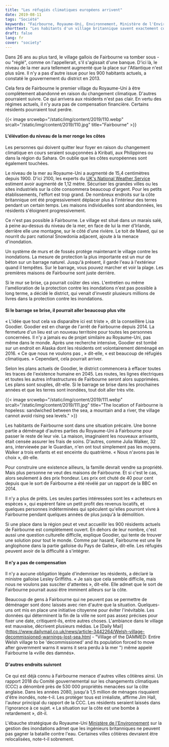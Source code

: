```yaml
---
title: "Les réfugiés climatiques européens arrivent"
date: 2019-08-11
tags: "Société"
keywords: "Fairbourne, Royaume-Uni, Environnement, Ministère de l'Environnement, Côte, Climat, Dommages environnementaux, Réchauffement climatique, Niveau de la mer"
shorttext: "Les habitants d'un village britannique savent exactement combien de temps il leur reste avant que leur village ne soit abandonné."
draft: false
lang: fr
cover: "society"
---
```


Dans 26 ans au plus tard, le village gallois de Fairbourne va tomber sous - ou "réglé", comme on l'appellerait, s'il s'agissait d'une banque. D'ici là, le niveau de la mer aura tellement augmenté que la place sur l'Atlantique n'est plus sûre. Il n'y a pas d'autre issue pour les 900 habitants actuels, a constaté le gouvernement du district en 2013.

Cela fera de Fairbourne le premier village du Royaume-Uni à être complètement abandonné en raison du changement climatique. D'autres pourraient suivre. Ce qui arrivera aux résidents n'est pas clair. En vertu des régimes actuels, il n'y aura pas de compensation financière. Certains résidents pourraient tout perdre.

{{< image srcwebp="/static/img/content/2019/110.webp" srcalt="/static/img/content/2019/110.jpg" title="Fairbourne" >}}

#### L'élévation du niveau de la mer ronge les côtes

Les personnes qui doivent quitter leur foyer en raison du changement climatique en cours seraient soupçonnées à Kiribati, aux Philippines ou dans la région du Sahara. On oublie que les côtes européennes sont également touchées.

Le niveau de la mer au Royaume-Uni a augmenté de 15,4 centimètres depuis 1900. D'ici 2100, les experts du [UK's National Weather Service](https://www.metoffice.gov.uk/pub/data/weather/uk/ukcp18/science-reports/UKCP18-Overview-report.pdf "UKCP18 Science Overview Report") estiment avoir augmenté de 1,12 mètre. Sécuriser les grandes villes ou les sites industriels sur la côte consommera beaucoup d'argent. Pour les petits établissements, l'effort est trop grand. De nombreux endroits sur la côte britannique ont été progressivement déplacer plus à l'intérieur des terres pendant un certain temps. Les maisons individuelles sont abandonnées, les résidents s'éloignent progressivement.

Ce n'est pas possible à Fairbourne. Le village est situé dans un marais salé, à peine au-dessus du niveau de la mer, en face de lui la mer d'Irlande, derrière elle une montagne, sur le côté d'une rivière. Le toit de Mawd, qui se nourrit du parc national Snowdonia adjacent, ajoute à la menace d'inondation.

Un système de murs et de fossés protège maintenant le village contre les inondations. La mesure de protection la plus importante est un mur de béton sur un barrage naturel. Jusqu'à présent, il garde l'eau à l'extérieur quand il tempêtes. Sur le barrage, vous pouvez marcher et voir la plage. Les premières maisons de Fairbourne sont juste derrière.

Si le mur se brise, ça pourrait coûter des vies. L'entretien ou même l'amélioration de la protection contre les inondations n'est pas possible à long terme, a décidé le district, qui venait d'investir plusieurs millions de livres dans la protection contre les inondations.

#### Si le barrage se brise, il pourrait aller beaucoup plus vite

« L'idée que tout cela va disparaître ici est triste », dit la conseillère Lisa Goodier. Goodier est en charge de l'arrêt de Fairbourne depuis 2014. La fermeture d'un lieu est un nouveau territoire pour toutes les personnes concernées. Il n'y a jamais eu de projet similaire au Royaume-Uni, pas même dans le monde. Après une recherche intensive, Goodier est tombé sur un endroit en Alaska dont les résidents ont volontairement déménagé en 2016. « Ce que nous ne voulons pas , » dit-elle, « est beaucoup de réfugiés climatiques. » Cependant, cela pourrait arriver.

Selon les plans actuels de Goodier, le district commencera à effacer toutes les traces de l'existence humaine en 2045. Les routes, les lignes électriques et toutes les autres infrastructures de Fairbourne seront alors supprimées. Les plans sont souples, dit-elle. Si le barrage se brise dans les prochaines années et que les terres sont inondées, tout doit aller très vite.

{{< image srcwebp="/static/img/content/2019/111.webp" srcalt="/static/img/content/2019/111.jpg" title="The location of Fairbourne is hopeless: sandwiched between the sea, a mountain and a river, the village cannot avoid rising sea levels." >}}

Les habitants de Fairbourne sont dans une situation précaire. Une bonne partie a déménagé d'autres parties du Royaume-Uni à Fairbourne pour passer le reste de leur vie. La maison, imaginaient les nouveaux arrivants, était censée assurer les frais de soins. D'autres, comme Julia Walker, 32 ans, interviewée par le Guardian, n'en ont tout simplement pas les moyens. Walker a trois enfants et est enceinte du quatrième. « Nous n'avons pas le choix », dit-elle.

Pour construire une existence ailleurs, la famille devrait vendre sa propriété. Mais plus personne ne veut des maisons de Fairbourne. Et si c'est le cas, alors seulement à des prix frondeur. Les prix ont chuté de 40 pour cent depuis que le sort de Fairbourne a été révélé par un rapport de la BBC en 2014.

Il n'y a plus de prêts. Les seules parties intéressées sont les « acheteurs en espèces », qui espèrent faire un petit profit des revenus locatifs, et quelques personnes indéterminées qui spéculent qu'elles pourront vivre à Fairbourne pendant quelques années de plus jusqu'à la démolition.

Si une place dans la région peut et veut accueillir les 900 résidents actuels de Fairbourne est complètement ouvert. En dehors de leur nombre, c'est aussi une question culturelle difficile, explique Goodier, qui tente de trouver une solution pour tout le monde. Comme par hasard, Fairbourne est une île anglophone dans la partie galloise du Pays de Galles», dit-elle. Les réfugiés peuvent avoir de la difficulté à s'intégrer.

#### Il n'y a pas de compensation

Il n'y a aucune obligation légale d'indemniser les résidents, a déclaré la ministre galloise Lesley Griffiths. « Je sais que cela semble difficile, mais nous ne voulons pas susciter d'attentes », dit-elle. Elle admet que le sort de Fairbourne pourrait aussi être imminent ailleurs sur la côte.

Beaucoup de gens à Fairbourne qui ne peuvent pas se permettre de déménager sont donc laissés avec rien d'autre que la situation. Quelques-uns ont mis en place une initiative citoyenne pour éviter l'inévitable. Les données qui déterminent la fin de la ville ne sont pas assez précises pour fixer une date, critiquent-ils, entre autres choses. L'ambiance dans le village est mauvaise, décrivent plusieurs médias. Le [Daily Mail](https://www.dailymail.co.uk/news/article-3442264/Welsh-village-decommissioned-warnings-lost-sea.html - "Village of the DAMMED: Entire Welsh village to be 'decommissioned' and its population forced to move after government warns it warns it sera perdu à la mer ") même appelé Fairbourne la «ville des damnés».

#### D'autres endroits suivront

Ce qui est déjà connu à Fairbourne menace d'autres villes côtières ainsi. Un rapport 2018 du Comité gouvernemental sur les changements climatiques (CCC) a dénombré près de 530 000 propriétés menacées sur la côte anglaise. Dans les années 2080, jusqu'à 1,5 million de ménages risquaient d'être inondés, note-t-il. Les protéger tous est irréaliste, affirme Jim Hall, l'auteur principal du rapport de la CCC. Les résidents seraient laissés dans l'ignorance à ce sujet. « La situation sur la côte est une bombe à retardement », dit-il.

L'ébauche stratégique du Royaume-Uni [Ministère de l'Environnement](https://www.gov.uk/government/consultations/draft-national-flood-and-coastal-erosion-risk-management-strategy-for-england "Draft National Flood and Coastal Erosion Risk Management Stratégie pour l'Angleterre") sur la gestion des inondations admet que les ingénieurs britanniques ne peuvent pas gagner la bataille contre l'eau. Certaines villes côtières devraient être relocalisées, note-t-il sobrement.
